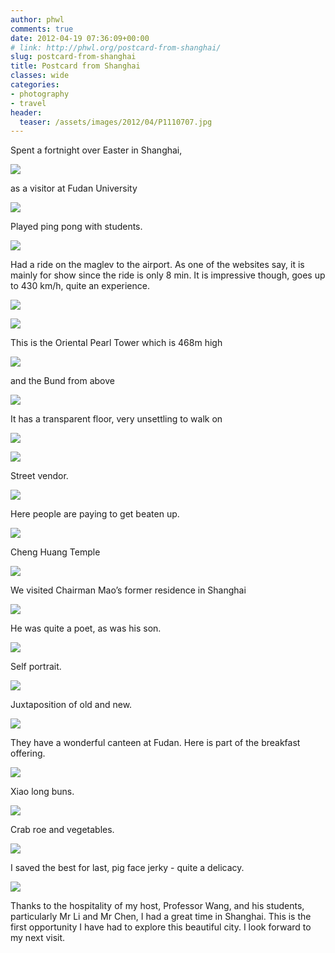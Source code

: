 ```yaml
---
author: phwl
comments: true
date: 2012-04-19 07:36:09+00:00
# link: http://phwl.org/postcard-from-shanghai/
slug: postcard-from-shanghai
title: Postcard from Shanghai
classes: wide
categories:
- photography
- travel
header:
  teaser: /assets/images/2012/04/P1110707.jpg
---
```



Spent a fortnight over Easter in Shanghai,

![](/assets/images/2012/04/P1110707.jpg)

<!-- more -->

as a visitor at Fudan University

![](/assets/images/2012/04/P1110572.jpg)

Played ping pong with students.

![](/assets/images/2012/04/P1110573.jpg)

Had a ride on the maglev to the airport. As one of the websites say, it is mainly for show since the ride is only 8 min. It is impressive though, goes up to 430 km/h, quite an experience.

![](/assets/images/2012/04/P1110582.jpg)

![](/assets/images/2012/04/IMG_1315.jpg)

This is the Oriental Pearl Tower which is 468m high

![](/assets/images/2012/04/P1110617.jpg)

and the Bund from above

![](/assets/images/2012/04/P1110619.jpg)

It has a transparent floor, very unsettling to walk on

![](/assets/images/2012/04/P1110633.jpg)

![](/assets/images/2012/04/P1110636.jpg)

Street vendor.

![](/assets/images/2012/04/P1110736.jpg)

Here people are paying to get beaten up.

![](/assets/images/2012/04/P1110743.jpg)

Cheng Huang Temple

![](/assets/images/2012/04/P1110773.jpg)

We visited Chairman Mao’s former residence in Shanghai

![](/assets/images/2012/04/P1110832.jpg)

He was quite a poet, as was his son.

![](/assets/images/2012/04/P1110867.jpg)

Self portrait.

![](/assets/images/2012/04/P1110895.jpg)

Juxtaposition of old and new.

![](/assets/images/2012/04/P1110907.jpg)

They have a wonderful canteen at Fudan. Here is part of the breakfast offering.

![](/assets/images/2012/04/P1110567.jpg)

Xiao long buns.

![](/assets/images/2012/04/P1110805.jpg)

Crab roe and vegetables.

![](/assets/images/2012/04/P1110683.jpg)

I saved the best for last, pig face jerky - quite a delicacy.

![](/assets/images/2012/04/P1110800.jpg)

Thanks to the hospitality of my host, Professor Wang, and his students, particularly Mr Li and Mr Chen, I had a great time in Shanghai. This is the first opportunity I have had to explore this beautiful city. I look forward to my next visit.

